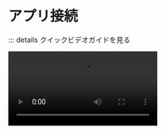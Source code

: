  # アプリ接続
::: details クイックビデオガイドを見る

<Video src="https://www.youtube.com/embed/m3lajUatO7w" />

レシピの作成を開始する際には、最初にWorkatoとアプリの間に接続を確立する必要があります。

各接続は、ユーザーアカウントなどのアプリのインスタンスに関連付けられ、レシピ間で再利用することができます。

このガイドでは、以下の内容を説明します：

- [接続の基本](#connection-basics)
- [接続の作成](#creating-connections)
- [レシピでの接続の使用方法](#using-connections-in-recipes)
- [接続エラーの処理方法](#connection-errors)

---

## 接続の基本

- [誰が接続を作成できるのか？](#who-can-create-connections)
- [Workatoは接続にどのようにアクセスするのか？](#how-does-workato-access-my-connections)
- [Workatoは接続でどのデータにアクセスできるのか？](#what-data-can-workato-access-in-my-connections)
- [どのようなベストプラクティスを守るべきか？](#what-best-practices-should-i-follow)

### 誰が接続を作成できるのか？

接続を作成するには、[**接続の作成**特権](/ja/user-accounts-and-teams/role-based-access/collaborator-roles-and-permissions.md#recipe-development-privileges)が必要です。

手順については、[接続の作成](#creating-connections)セクションを参照してください。

### Workatoは接続にどのようにアクセスするのか？

Workatoは通常、アプリの認証/認可APIを使用して接続を確立します。以下のいずれかの方法を使用します：

- OAuth 2.0
- OAuth 1.0（およびそのバリエーション）
- ベーシック認証（ユーザー名とパスワード）
- APIキーまたはシークレット

この手順の一環として、Workatoにアプリのデータへのアクセス許可を提供します。Workatoに付与される権限は通常、[アプリの認証を行うユーザー](#what-data-can-workato-access-in-my-connections)の権限と対応しています。

Workatoに接続する方法の詳細については、アプリの[コネクタドキュメント](/ja/connectors.md)を参照してください。

### Workatoは接続でどのデータにアクセスできるのか？

Workatoは、接続を認証するユーザーがアクセスできるデータにのみアクセスできます。

例えば：Salesforceでアカウントの表示権限しか持っていない場合、WorkatoでSalesforce接続を作成しても、Workatoはアカウントの表示しかできません。

### どのようなベストプラクティスを守るべきか？

接続を作成する際には、次のことをお勧めします：

- [Workatoのための専用ユーザーの作成](#creating-a-dedicated-user-for-workato)
- [開発用のサンドボックス認証情報の使用](#using-sandbox-credentials-for-development)

#### Workatoのための専用ユーザーの作成

Workatoのために専用のアプリユーザーを作成することで、レシピが人間のユーザーアカウントに依存しないようにします。誰かが会社を去っても、レシピは引き続き実行されます。

さらに、専用のWorkatoユーザーを作成することで、Workatoがアプリ内で持つ権限を調整することができ、セキュリティリスクを低減できます。

アプリには、ユーザーの役割と権限を定義する際に異なる細かさがあります。Workatoに接続する方法の詳細については、アプリの[コネクタドキュメント](/ja/connectors.md)を参照してください。 #### 開発にはサンドボックスの資格情報を使用する

レシピを開発およびテストする際には、接続にサンドボックス（または非本番）の資格情報を使用することをお勧めします。開発中にテストデータを使用することで、ライブデータが誤って変更されることを防ぐことができます。

詳細については、[レシピでの接続の使用](#using-connections-in-recipes)セクションを参照してください。

---

## 接続の作成

Workatoでアプリを接続する方法は2つあります。

- [レシピエディタで](#in-the-recipe-editor)
- [接続ウィザードで](#in-the-connection-wizard)

### レシピエディタで

レシピエディタで接続を追加するには:

<Stepper>
<Step>

レシピエディタで、サイドメニューからアプリをクリックします。

</Step>
<Step>

使用したいトリガーまたはアクションをクリックします。

</Step>
<Step>

アプリの[セットアップガイド](/ja/connectors.md)に従って、プロンプトに従います。

</Step>
</Stepper>

![新しいレシピを介した接続](@img/recipes/app-connections/via-new-recipe.gif)

### 接続ウィザードで

Workatoのいくつかの場所から接続ウィザードにアクセスできます:

- **リソース > 接続 > 接続の作成**
- **リソース > レシピ > 接続の作成**
- **任意のプロジェクト > 接続の作成**

![新しい接続を介した接続](@img/recipes/app-connections/via-new-connection.gif)

---

## レシピでの接続の使用

::: warning 重要!
トリガーやアクションをレシピで設定する前に、アプリへの有効な接続を確立する必要があります。
:::

- [複数のアプリインスタンス、1つのレシピ](#multiple-app-instances-one-recipe)
- [ランタイムユーザー接続](#runtime-user-connections)

### 複数のアプリインスタンス、1つのレシピ

通常、アプリのインスタンスは1つまたは2つあります - 本番用の1つと、テスト用のもう1つかもしれません。このようなシナリオでは、複数のレシピで使用するために1つの接続が必要になるでしょう。

アプリの複数のインスタンスがある場合、Workatoで複数の接続を作成する必要があります。各接続は、アプリの各インスタンスに対して認証を行う必要があります。

ほとんどのコネクタは、レシピごとにアプリごとに1つの接続しか許可しません。2つの別々のアプリインスタンスで作業する必要がある場合は、[セカンダリコネクタ](/ja/features/secondary-connectors.md)を使用することができます。

**注意**: セカンダリコネクタは、すべてのWorkatoコネクタでサポートされているわけではありません。

### ランタイムユーザー接続

:::tip CALLABLE & WORKBOT RECIPESで利用可能
**ランタイムユーザー接続**機能は、CallableまたはWorkbotレシピでのみ利用可能です。
:::

デフォルトでは、レシピは接続の認証に使用された資格情報に基づいてアクションを実行します。ただし、**ランタイムユーザー接続**機能を使用することで、レシピが実行される際に接続を切り替えることができます。

例えば: Salesforceに機会を作成するレシピがあるとします。Salesforceの接続は現在、営業マネージャーの資格情報を使用しています。他の営業担当者が機会を作成しているにもかかわらず、すべての機会は営業マネージャーによって作成されたものとして表示されます。

詳細については、[ランタイムユーザー接続のドキュメント](/ja/features/ ## 接続エラー

時折、アプリの接続が無効になることがあります。以下は最も一般的な理由です：

- **変更された資格情報。** アプリ内で資格情報が変更され、Workatoで変更されていない場合、接続が無効になる可能性があります。
- **不十分な権限。** この場合、接続を承認するユーザーには必要なデータにアクセスしたり、特定のアクションを実行するための権限がありません。

無効な接続エラーが発生した場合は、以下をおすすめします：

- **接続を承認するユーザーの権限を確認する。** 接続を承認するユーザーが十分な権限を持っているか確認してください。
- **接続の資格情報が正しいことを確認する。** パスワード、APIキーなどが正しく入力されているか再度確認してください。
- **接続を再承認する。** ユーザーの権限と資格情報を確認した後、接続を再接続してみてください。

![アプリ接続エラーのデザイン時エラー](~@img/recipes/troubleshooting/connection-error.png)
*アプリ接続エラーのデザイン時エラー*

---